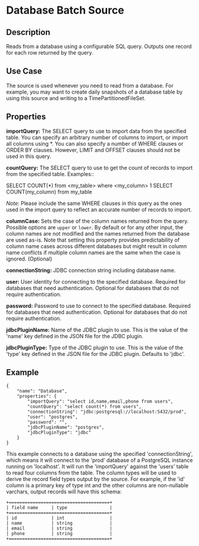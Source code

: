 # Database Batch Source

Description
-----------

Reads from a database using a configurable SQL query.
Outputs one record for each row returned by the query.

Use Case
--------

The source is used whenever you need to read from a database. For example, you may want
to create daily snapshots of a database table by using this source and writing to
a TimePartitionedFileSet.

Properties
----------

**importQuery:** The SELECT query to use to import data from the specified 
table. You can specify an arbitrary number of columns to import, or import all columns using \*. 
You can also specify a number of WHERE clauses or ORDER BY clauses. However, LIMIT and OFFSET clauses 
should not be used in this query.

**countQuery:** The SELECT query to use to get the count of records to import from the
specified table. Examples::

  SELECT COUNT(*) from <my_table> where <my_column> 1
  SELECT COUNT(my_column) from my_table

*Note:* Please include the same WHERE clauses in this query as the ones used in the import
query to reflect an accurate number of records to import.

**columnCase:** Sets the case of the column names returned from the query.
Possible options are ``upper`` or ``lower``. By default or for any other input, the column names are not modified and
the names returned from the database are used as-is. Note that setting this property provides predictability
of column name cases across different databases but might result in column name conflicts if multiple column
names are the same when the case is ignored. (Optional)

**connectionString:** JDBC connection string including database name.

**user:** User identity for connecting to the specified database. Required for databases that need
authentication. Optional for databases that do not require authentication.

**password:** Password to use to connect to the specified database. Required for databases
that need authentication. Optional for databases that do not require authentication.

**jdbcPluginName:** Name of the JDBC plugin to use. This is the value of the 'name' key
defined in the JSON file for the JDBC plugin.

**jdbcPluginType:** Type of the JDBC plugin to use. This is the value of the 'type' key
defined in the JSON file for the JDBC plugin. Defaults to 'jdbc'.

Example
-------

    {
        "name": "Database",
        "properties": {
            "importQuery": "select id,name,email,phone from users",
            "countQuery": "select count(*) from users",
            "connectionString": "jdbc:postgresql://localhost:5432/prod",
            "user": "postgres",
            "password": "",
            "jdbcPluginName": "postgres",
            "jdbcPluginType": "jdbc"
        }
    }

This example connects to a database using the specified 'connectionString', which means
it will connect to the 'prod' database of a PostgreSQL instance running on 'localhost'.
It will run the 'importQuery' against the 'users' table to read four columns from the table.
The column types will be used to derive the record field types output by the source.
For example, if the 'id' column is a primary key of type int and the other columns are
non-nullable varchars, output records will have this schema:

    +======================================+
    | field name     | type                |
    +======================================+
    | id             | int                 |
    | name           | string              |
    | email          | string              |
    | phone          | string              |
    +======================================+

